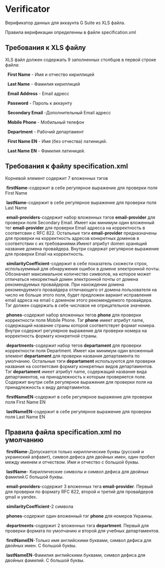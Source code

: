# Verificator

<p>Верификатор данных для аккаунта G Suite из XLS файла. </p>
<p>Правила верификации определенны в файле specification.xml</p>
<h2>Требования к XLS файлу</h2>
<p>XLS файл должен содержать 9 заполненных столбцов в первой строке файла:</p>
<p>&nbsp;  <strong>First Name</strong> - Имя и отчество кириллицей</p>
<p>&nbsp;  <strong>Last Name</strong> - Фамилия кириллицей </p>
<p>&nbsp;  <strong>Email Address</strong> - Email адресс</p>
<p>&nbsp;  <strong>Password</strong> - Пароль к аккаунту</p>
<p>&nbsp;  <strong>Secondary Email</strong> -Дополнительный Email адресс</p>
<p>&nbsp;  <strong>Mobile Phone</strong>  - Мобильный телефон</p>
<p>&nbsp;  <strong>Department</strong> - Рабочий департамент</p>
<p>&nbsp;  <strong>First Name EN</strong> - Имя (без отчества) латиницей. </p>
<p>&nbsp;  <strong>Last Name EN</strong> - Фамилия латиницей.</p>
<h2>Требования к  файлу specification.xml</h2>
<p>Корневой элемент содержит 7 вложенных тэгов</p>
<p>&nbsp;<strong>firstName</strong>-содержит в себе регулярное выражение для проверки поля First Name</p>
<p>&nbsp;<strong>lastName</strong>-содержит в себе регулярное выражение для проверки поля Last Name</p>
<p>&nbsp;<strong>email-providers</strong>-содержит набор вложенных тэгов <strong>email-provider</strong> для проверки поля Secondary Email.
Имеет как минимум один вложенный тег <strong>email-provider</strong> для проверки Email адресса на корректность в соответсвии с RFC 822. 
Остальные тэги <strong>email-provider</strong> предназначены для проверки на корректность адресов конкретных доменов в соответствии 
с их требованиями.Имеют атрибут domen хранящий название домена провайдера. Внутри содержат регулярное выражение для проверки 
Email на корректность.</p>
<p>&nbsp;<strong>similarityCoefficient</strong>-содержит в себе показатель схожести строк, используеммый для обнаружения ошибок в 
домене электронной почты. Обозначает максимальное количество символов, на которое может отличаться некоректный домен электронной почты от домена рекомендуемых провайдеров. При нахождении домена рекомендуемого провайдера отличающего от домена пользователя на число не больше этого поля, будет предложен вариант исправления email адреса на email с доменом этого рекомендуемого провайдера. Тэг должен содержать в себе числовое не отрицательное значение.
<p>&nbsp;<strong>phones</strong>-содержит набор вложенных тегов <strong>phone</strong> для проверки корректности поля Mobile Phone. 
Тэг <strong>phone</strong> имеет атрибут name, содержащий название страны которой соответствует формат номера.
Внутри содержит регулярное выражение для проверки номера на корректность формату конкретной страны.</p>
<p>&nbsp;<strong>departments</strong>-содержит набор тегов <strong>departament</strong> для проверки корректности поля Department.
Имеет как минимум один вложенный элемент <strong>departament</strong> для проверки названия департамента по умолчанию. 
Остальные тэги  <strong>departament</strong> используются для проверки названия на соответсвия формату конкретных видов департаментов.
Тэг <strong>departament</strong> имеет атрибут name, содержащий название вида департаментов, на принадлежность к которым проверяется поле.
Содержит внутри себя регулярное выражения для проверки поля на принадлежность к виду департаментов.</p>
<p>&nbsp;<strong>firstNameEN</strong>-содержит в себе регулярное выражение для проверки поля First Name EN</p>
<p>&nbsp;<strong>lastNameEN</strong>-содержит в себе регулярное выражение для проверки поля Last Name EN </p>
<h2>Правила файла specification.xml по умолчанию</h2>
<p>&nbsp;<strong>firstName</strong>-Допускается только кириллические буквы (русский и украинский алфавит), 
символ дефиса для двойных имен, один пробел между именем и отчеством. Имя и отчество с большой буквы.</p>
<p>&nbsp;<strong>lastName</strong>- Кириллические символы и символ дефиса для двойных фамилий.С большой буквы.</p>
<p>&nbsp;<strong>email-providers</strong>-содержит 3 вложенных тега <strong>email-provider</strong>. 
Первый для проверки по формату RFC 822,
второй и третий для провайдеров gmail и yandex.</p>
<p>&nbsp;<strong>similarityCoefficient</strong>-2 символа
<p>&nbsp;<strong>phones</strong>-содержит один вложенный тэг <strong>phone</strong> для номеров Украины.</p>
<p>&nbsp;<strong>departments</strong>-содержит 2 вложенных тэга <strong>department</strong>.
Первый для проверки формата по умолчанию и второй для учебных департаментов.</p>
<p>&nbsp;<strong>firstNameEN</strong>-Только имя английскими буквами, 
символ дефиса для двойных имен. С большой буквы.</p>
<p>&nbsp;<strong>lastNameEN</strong>-Фамилия английскими буквами, 
символ дефиса для двойных фамилий. С большой буквы.</p></p>





